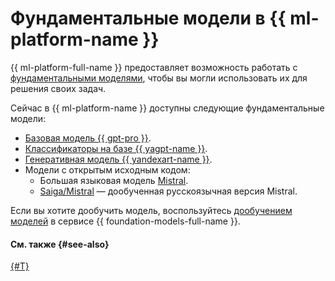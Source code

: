 # Фундаментальные модели в {{ ml-platform-name }}

{{ ml-platform-full-name }} предоставляет возможность работать с [фундаментальными моделями](../../../glossary/ml-models.md#foundation), чтобы вы могли использовать их для решения своих задач.

Сейчас в {{ ml-platform-name }} доступны следующие фундаментальные модели:

* [Базовая модель {{ gpt-pro }}](../../../foundation-models/concepts/yandexgpt/index.md).
* [Классификаторы на базе {{ yagpt-name }}](../../../foundation-models/concepts/classifier/index.md).
* [Генеративная модель {{ yandexart-name }}](../../../foundation-models/concepts/yandexart/index.md).
* Модели с открытым исходным кодом:
  * Большая языковая модель [Mistral](https://mistral.ai/).
  * [Saiga/Mistral](https://huggingface.co/IlyaGusev/saiga_mistral_7b_lora) — дообученная русскоязычная версия Mistral.

Если вы хотите дообучить модель, воспользуйтесь [дообучением моделей](../../../foundation-models/concepts/tuning/index.md) в сервисе {{ foundation-models-full-name }}.

#### См. также {#see-also}

[{#T}](tuned-models.md)